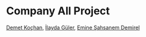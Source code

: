 # Company All Project 
<a href="https://github.com/demetkochan" target="_blank">Demet Koçhan</a>, <a href="https://github.com/ilaydaguler" target="_blank">İlayda Güler</a>, <a href="https://github.com/Sahsanem" target="_blank">Emine Şahsanem Demirel</a>

